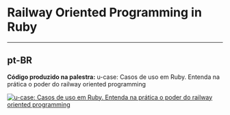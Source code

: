 # Railway Oriented Programming in Ruby

---

## pt-BR

**Código produzido na palestra:** u-case: Casos de uso em Ruby. Entenda na prática o poder do railway oriented programming

[![u-case: Casos de uso em Ruby. Entenda na prática o poder do railway oriented programming](https://img.youtube.com/vi/rtyZ8K58MbU/0.jpg)](https://youtu.be/rtyZ8K58MbU?t=6830)
